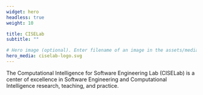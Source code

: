 ```yaml
---
widget: hero
headless: true
weight: 10

title: CISELab
subtitle: ""

# Hero image (optional). Enter filename of an image in the assets/media/ folder.
hero_media: ciselab-logo.svg
---
```


The Computational Intelligence for Software Engineering Lab (CISELab) is a center of excellence in Software Engineering and Computational Intelligence research, teaching, and practice.
